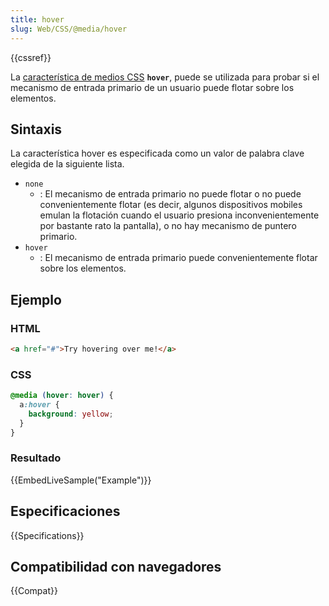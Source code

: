 ```yaml
---
title: hover
slug: Web/CSS/@media/hover
---
```


{{cssref}}

La [característica de medios CSS](/es/docs/CSS) **`hover`**, puede se utilizada para probar si el mecanismo de entrada primario de un usuario puede flotar sobre los elementos.

## Sintaxis

La característica hover es especificada como un valor de palabra clave elegida de la siguiente lista.

- `none`
  - : El mecanismo de entrada primario no puede flotar o no puede convenientemente flotar (es decir, algunos dispositivos mobiles emulan la flotación cuando el usuario presiona inconvenientemente por bastante rato la pantalla), o no hay mecanismo de puntero primario.
- `hover`
  - : El mecanismo de entrada primario puede convenientemente flotar sobre los elementos.

## Ejemplo

### HTML

```html
<a href="#">Try hovering over me!</a>
```

### CSS

```css
@media (hover: hover) {
  a:hover {
    background: yellow;
  }
}
```

### Resultado

{{EmbedLiveSample("Example")}}

## Especificaciones

{{Specifications}}

## Compatibilidad con navegadores

{{Compat}}
